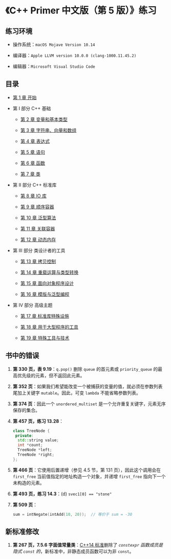 # 《C++ Primer 中文版（第 5 版）》练习

## 练习环境

- 操作系统：`macOS Mojave Version 10.14`

- 编译器：`Apple LLVM version 10.0.0 (clang-1000.11.45.2)`

- 编辑器：`Microsoft Visual Studio Code`

## 目录

- [第 1 章 开始](第%201%20章%20开始/第%201%20章%20开始.md)

- 第 I 部分 C++ 基础

  - [第 2 章 变量和基本类型](第%202%20章%20变量和基本类型/第%202%20章%20变量和基本类型.md)

  - [第 3 章 字符串、向量和数组](第%203%20章%20字符串、向量和数组/第%203%20章%20字符串、向量和数组.md)

  - [第 4 章 表达式](第%204%20章%20表达式/第%204%20章%20表达式.md)

  - [第 5 章 语句](第%205%20章%20语句/第%205%20章%20语句.md)

  - [第 6 章 函数](第%206%20章%20函数/第%206%20章%20函数.md)

  - [第 7 章 类](第%207%20章%20类/第%207%20章%20类.md)

- 第 II 部分 C++ 标准库

  - [第 8 章 IO 库](第%208%20章%20IO%20库/第%208%20章%20IO%20库.md)

  - [第 9 章 顺序容器](第%209%20章%20顺序容器/第%209%20章%20顺序容器.md)

  - [第 10 章 泛型算法](第%2010%20章%20泛型算法/第%2010%20章%20泛型算法.md)

  - [第 11 章 关联容器](第%2011%20章%20关联容器/第%2011%20章%20关联容器.md)

  - [第 12 章 动态内存](第%2012%20章%20动态内存/第%2012%20章%20动态内存.md)

- 第 III 部分 类设计者的工具

  - [第 13 章 拷贝控制](第%2013%20章%20拷贝控制/第%2013%20章%20拷贝控制.md)

  - [第 14 章 重载运算与类型转换](第%2014%20章%20重载运算与类型转换/第%2014%20章%20重载运算与类型转换.md)

  - [第 15 章 面向对象程序设计](第%2015%20章%20面向对象程序设计/第%2015%20章%20面向对象程序设计.md)

  - [第 16 章 模版与泛型编程](第%2016%20章%20模版与泛型编程/第%2016%20章%20模版与泛型编程.md)

- 第 IV 部分 高级主题

  - [第 17 章 标准库特殊设施](第%2017%20章%20标准库特殊设施/第%2017%20章%20标准库特殊设施.md)

  - [第 18 章 用于大型程序的工具](第%2018%20章%20用于大型程序的工具/第%2018%20章%20用于大型程序的工具.md)

  - [第 19 章 特殊工具与技术](第%2019%20章%20特殊工具与技术/第%2019%20章%20特殊工具与技术.md)

## 书中的错误

1. **第 330 页，表 9.19**：`q.pop()` 删除 `queue` 的首元素或 `priority_queue` 的最高优先级的元素，但不返回此元素。

2. **第 352 页**：如果我们希望能改变一个被捕获的变量的值，就必须在参数列表尾加上关键字 `mutable`。因此，可变 `lambda` 不能省略参数列表。

3. **第 374 页**：因此一个 `unordered_multiset` 是一个允许重复关键字，元素无序保存的集合。

4. **第 457 页，练习 13.28**：

   ```cpp
   class TreeNode {
    private:
     std::string value;
     int *count;
     TreeNode *left;
     TreeNode *right;
   };
   ```

5. **第 466 页**：它使用后置递增（参见 4.5 节，第 131 页），因此这个调用会在 `first_free` 当前值指定的地址构造一个对象，并递增 `first_free` 指向下一个未构造的元素。

6. **第 493 页，练习 14.3**：(d) `svec1[0] == "stone"`

7. **第 509 页**：

   ```cpp
   sum = intNegate(intAdd(10, 20));  // 等价于 sum = -30
   ```

## 新标准修改

1. **第 267 页，7.5.6 字面值常量类**：[C++14 标准](https://zh.wikipedia.org/zh-hans/C%2B%2B14)删除了 *`constexpr` 函数成员是隐式 `const` 的*，新标准中，非静态成员函数可以为非 `const`。
